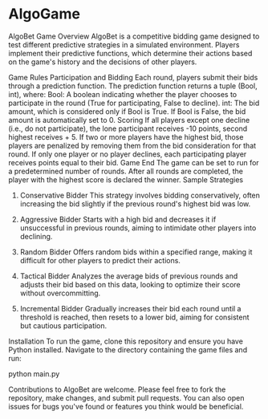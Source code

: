# AlgoGame

AlgoBet Game
Overview
AlgoBet is a competitive bidding game designed to test different predictive strategies in a simulated environment. Players implement their predictive functions, which determine their actions based on the game's history and the decisions of other players.

Game Rules
Participation and Bidding
Each round, players submit their bids through a prediction function.
The prediction function returns a tuple (Bool, int), where:
Bool: A boolean indicating whether the player chooses to participate in the round (True for participating, False to decline).
int: The bid amount, which is considered only if Bool is True. If Bool is False, the bid amount is automatically set to 0.
Scoring
If all players except one decline (i.e., do not participate), the lone participant receives -10 points, second highest receives + 5.
If two or more players have the highest bid, those players are penalized by removing them from the bid consideration for that round.
If only one player or no player declines, each participating player receives points equal to their bid.
Game End
The game can be set to run for a predetermined number of rounds. After all rounds are completed, the player with the highest score is declared the winner.
Sample Strategies
1. Conservative Bidder
This strategy involves bidding conservatively, often increasing the bid slightly if the previous round's highest bid was low.

2. Aggressive Bidder
Starts with a high bid and decreases it if unsuccessful in previous rounds, aiming to intimidate other players into declining.

3. Random Bidder
Offers random bids within a specified range, making it difficult for other players to predict their actions.

4. Tactical Bidder
Analyzes the average bids of previous rounds and adjusts their bid based on this data, looking to optimize their score without overcommitting.

5. Incremental Bidder
Gradually increases their bid each round until a threshold is reached, then resets to a lower bid, aiming for consistent but cautious participation.

Installation
To run the game, clone this repository and ensure you have Python installed. Navigate to the directory containing the game files and run:

python main.py


Contributions to AlgoBet are welcome. Please feel free to fork the repository, make changes, and submit pull requests. You can also open issues for bugs you've found or features you think would be beneficial.
